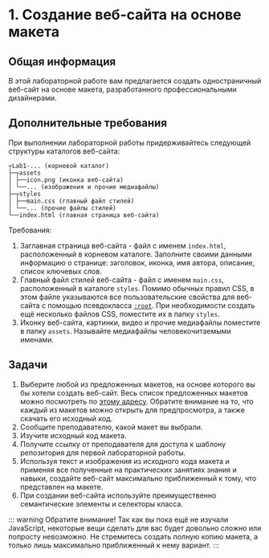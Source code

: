 # 1. Создание веб-сайта на основе макета

## Общая информация

В этой лабораторной работе вам предлагается создать одностраничный веб-сайт на 
основе макета, разработанного профессиональными дизайнерами.

## Дополнительные требования

При выполнении лабораторной работы придерживайтесь следующей структуры
каталогов веб-сайта:

```
┬Lab1-... (корневой каталог)
├─┬assets
│ ├──icon.png (иконка веб-сайта)
│ └──... (изображения и прочие медиафайлы)
├─┬styles
│ ├──main.css (главный файл стилей)
│ └──... (прочие файлы стилей)
└──index.html (главная страница веб-сайта)
```

Требования:

1. Заглавная страница веб-сайта - файл с именем `index.html`, 
расположенный в корневом каталоге. Заполните своими данными информацию о 
странице: заголовок, иконка, имя автора, описание, список ключевых слов.
2. Главный файл стилей веб-сайта - файл с именем `main.css`, расположенный в 
каталоге `styles`. Помимо обычных правил CSS, в этом файле указываются все 
пользовательские свойства для веб-сайта с помощью псевдокласса
[`:root`](https://webref.ru/css/root). При необходимости создать ещё 
несколько файлов CSS, помеcтите их в папку `styles`.
3. Иконку веб-сайта, картинки, видео и прочие медиафайлы поместите в папку 
`assets`. Называйте медиафайлы человекочитаемыми именами.

## Задачи

1. Выберите любой из предложенных макетов, на основе которого вы бы хотели 
создать веб-сайт. Весь список предложенных макетов можно посмотреть по
[этому адресу](https://colorlib.com/wp/cat/one-page). Обратите внимание на 
то, что каждый из макетов можно открыть для предпросмотра, а также скачать 
его исходный код.
2. Сообщите преподавателю, какой макет вы выбрали.
3. Изучите исходный код макета.
4. Получите ссылку от преподавателя для доступа к шаблону репозитория для 
первой лабораторной работы.
5. Используя текст и изображения из исходного кода макета и применяя все 
полученные на практических занятиях знания и навыки, создайте веб-сайт 
максимально приближенный к тому, что представлен на макете.
6. При создании веб-сайта используйте преимущественно семантические элементы 
и селекторы класса.

::: warning Обратите внимание!
Так как вы пока ещё не изучали JavaScript, некоторые вещи сделать для вас будет 
довольно сложно или попросту невозможно. Не стремитесь создать полную 
копию макета, а только лишь максимально приближенный к нему вариант.
:::

<disqus-comments
  page-uuid="149fa661-6e05-4d4c-8525-521ec95711e8"
  page-title="1. Создание веб-сайта на основе макета | Лабораторные работы"/>